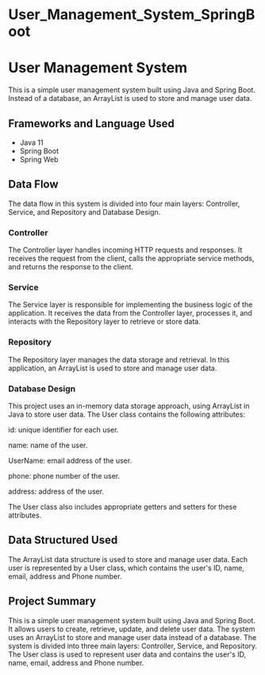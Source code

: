 # User_Management_System_SpringBoot

# User Management System

This is a simple user management system built using Java and Spring Boot. Instead of a database, an ArrayList is used to store and manage user data.

## Frameworks and Language Used

* Java 11 
* Spring Boot
* Spring Web

## Data Flow

The data flow in this system is divided into four main layers: Controller, Service, and Repository and Database Design.

### Controller

The Controller layer handles incoming HTTP requests and responses. It receives the request from the client, calls the appropriate service methods, and returns the response to the client.

### Service

The Service layer is responsible for implementing the business logic of the application. It receives the data from the Controller layer, processes it, and interacts with the Repository layer to retrieve or store data.

### Repository
The Repository layer manages the data storage and retrieval. In this application, an ArrayList is used to store and manage user data.

### Database Design
This project uses an in-memory data storage approach, using ArrayList in Java to store user data. The User class contains the following attributes:

id: unique identifier for each user.

name: name of the user.

UserName: email address of the user.

phone: phone number of the user.

address: address of the user.

The User class also includes appropriate getters and setters for these attributes.

## Data Structured Used
The ArrayList data structure is used to store and manage user data. Each user is represented by a User class, which contains the user's ID, name, email, address and Phone number.

## Project Summary

This is a simple user management system built using Java and Spring Boot. It allows users to create, retrieve, update, and delete user data. The system uses an ArrayList to store and manage user data instead of a database. The system is divided into three main layers: Controller, Service, and Repository. The User class is used to represent user data and contains the user's ID, name, email, address and Phone number.
